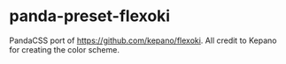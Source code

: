 # panda-preset-flexoki
PandaCSS port of https://github.com/kepano/flexoki. All credit to Kepano for creating the color scheme.
